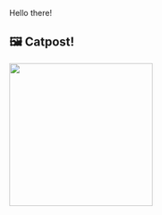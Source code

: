 Hello there!



## 🖼️ Catpost!

<sub>
    <img src="https://cdn2.thecatapi.com/images/5u8.jpg" height="256">
</sub>

